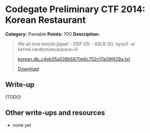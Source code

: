 # Codegate Preliminary CTF 2014: Korean Restaurant

**Category:** Pwnable
**Points:** 700
**Description:**

> We all love kimchi jjigae! - DEP (O) - ASLR (X), sysctl -w kernel.randomizevaspace=0
>
> [korean.db\_c4eb35a538b5870e6c752c17a09f429a.txt](korean.db_c4eb35a538b5870e6c752c17a09f429a.txt)
>
> [Download](korean_f1f365e089fe6fcd7d101b4ffad77555)

## Write-up

(TODO)

## Other write-ups and resources

* none yet
